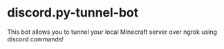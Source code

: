 # discord.py-tunnel-bot
This bot allows you to tunnel your local Minecraft server over ngrok using discord commands!
